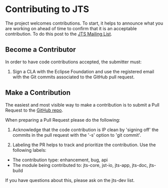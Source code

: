 # Contributing to JTS

The project welcomes contributions.  To start, it helps to announce what you are working on ahead of time to confirm that it is an acceptable contribution.  To do this post to the [JTS Mailing List](https://locationtech.org/mailman/listinfo/jts-dev). 

## Become a Contributor

In order to have code contributions accepted, the submitter must:

1.  Sign a CLA with the Eclipse Foundation and use the registered email with the Git commits associated to the GitHub pull request.

## Make a Contribution

The easiest and most visible way to make a contribution is to submit a Pull Request to the [GitHub repo](https://github.com/locationtech/jts).  

When preparing a Pull Request please do the following:

1.  Acknowledge that the code contribution is IP clean by 'signing off' the commits in the pull request with the '-s' option to 'git commit'.

2. Labeling the PR helps to track and prioritize the contribution.  Use the following labels:
* The contribution type: enhancement, bug, api
* The module being contributed to: jts-core, jst-io, jts-app, jts-doc, jts-build

If you have questions about this, please ask on the jts-dev list.
